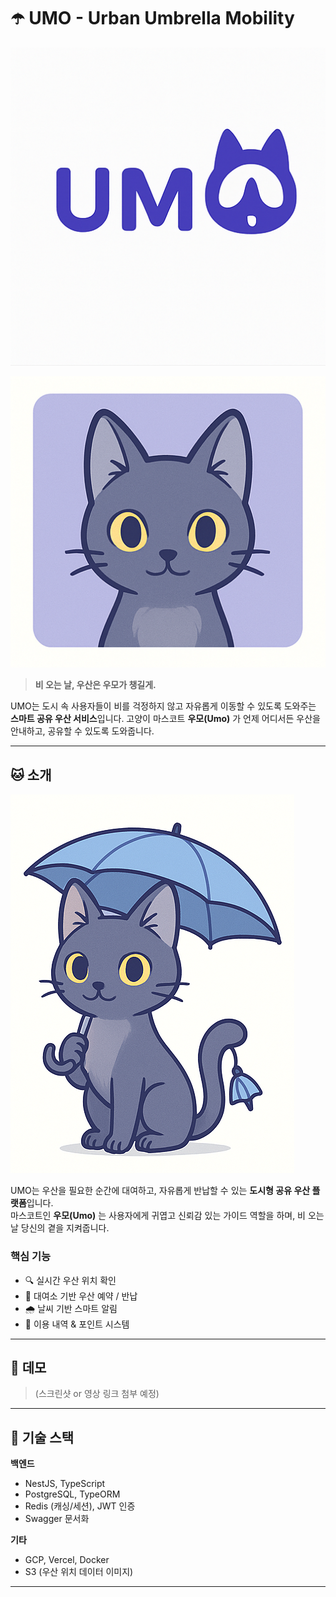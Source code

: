 # ☂️ UMO - Urban Umbrella Mobility

![UMO Logo](./assets/logo/umo-logo.png)

![UMO Face](./assets/character/umo-face2.png)

> **비 오는 날, 우산은 우모가 챙길게.**

UMO는 도시 속 사용자들이 비를 걱정하지 않고 자유롭게 이동할 수 있도록 도와주는 **스마트 공유 우산 서비스**입니다. 고양이 마스코트 **우모(Umo)** 가 언제 어디서든 우산을 안내하고, 공유할 수 있도록 도와줍니다.

---

## 🐱 소개

![UMO](./assets/character/umo-body.png)

UMO는 우산을 필요한 순간에 대여하고, 자유롭게 반납할 수 있는 **도시형 공유 우산 플랫폼**입니다.  
마스코트인 **우모(Umo)** 는 사용자에게 귀엽고 신뢰감 있는 가이드 역할을 하며, 비 오는 날 당신의 곁을 지켜줍니다.

### 핵심 기능
- 🔍 실시간 우산 위치 확인
- 📍 대여소 기반 우산 예약 / 반납
- 🌧️ 날씨 기반 스마트 알림
- 🧾 이용 내역 & 포인트 시스템

---

## 📱 데모

> (스크린샷 or 영상 링크 첨부 예정)


---

## 🧱 기술 스택

**백엔드**
- NestJS, TypeScript
- PostgreSQL, TypeORM
- Redis (캐싱/세션), JWT 인증
- Swagger 문서화

**기타**
- GCP, Vercel, Docker
- S3 (우산 위치 데이터 이미지)

---